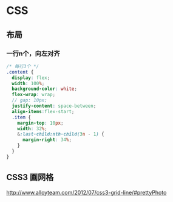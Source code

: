 # CSS

## 布局

### 一行n个，向左对齐
```scss
/* 每行3个 */
.content {
  display: flex;
  width: 100%;
  background-color: white;
  flex-wrap: wrap;
  // gap: 10px;
  justify-content: space-between;
  align-items:flex-start; 
  .item {
    margin-top: 10px;
    width: 32%;
    &:last-child:nth-child(3n - 1) {
      margin-right: 34%;
    }
  }
}
```

## CSS3 画网格
http://www.alloyteam.com/2012/07/css3-grid-line/#prettyPhoto